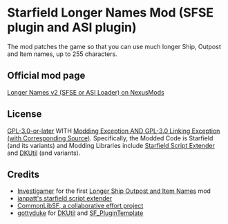 # Starfield Longer Names Mod (SFSE plugin and ASI plugin)
The mod patches the game so that you can use much longer Ship, Outpost and Item names, up to 255 characters.

## Official mod page
[Longer Names v2 (SFSE or ASI Loader) on NexusMods](https://www.nexusmods.com/starfield/mods/5046)

## License
[GPL-3.0-or-later](COPYING) WITH [Modding Exception AND GPL-3.0 Linking Exception (with Corresponding Source)](EXCEPTIONS). Specifically, the Modded Code is Starfield (and its variants) and Modding Libraries include [Starfield Script Extender](https://github.com/ianpatt/sfse) and [DKUtil](https://github.com/gottyduke/DKUtil/) (and variants).

## Credits
- [Investigamer](https://www.nexusmods.com/starfield/users/37869380) for the first [Longer Ship Outpost and Item Names](https://www.nexusmods.com/starfield/mods/1635) mod
- [ianpatt's starfield script extender](https://github.com/ianpatt/sfse)
- [CommonLibSF, a collaborative effort project](https://github.com/Starfield-Reverse-Engineering/CommonLibSF)
- [gottyduke](https://github.com/gottyduke) for [DKUtil](https://github.com/gottyduke/DKUtil) and [SF_PluginTemplate](https://github.com/gottyduke/SF_PluginTemplate) 